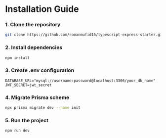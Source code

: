 # Installation Guide

### 1. Clone the repository

```bash
git clone https://github.com/romanmufid16/typescript-express-starter.git
```
### 2. Install dependencies

```bash
npm install
```
### 3. Create .env configuration

```
DATABASE_URL="mysql://username:password@localhost:3306/your_db_name"
JWT_SECRET=jwt_secret
```

### 4. Migrate Prisma scheme

```bash
npx prisma migrate dev --name init
```

### 5. Run the project

```bash
npm run dev
```

